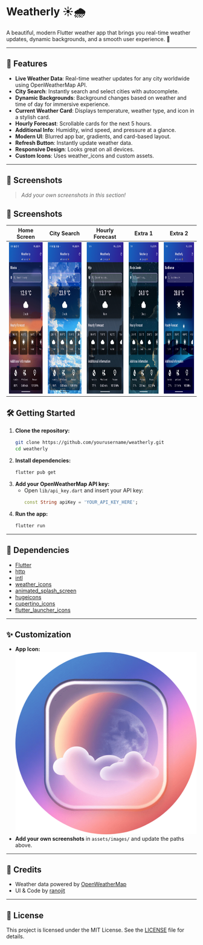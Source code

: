 # Weatherly ☀️🌧️


A beautiful, modern Flutter weather app that brings you real-time weather updates, dynamic backgrounds, and a smooth user experience. 🌈

---

## 🚀 Features

- **Live Weather Data**: Real-time weather updates for any city worldwide using OpenWeatherMap API.
- **City Search**: Instantly search and select cities with autocomplete.
- **Dynamic Backgrounds**: Background changes based on weather and time of day for immersive experience.
- **Current Weather Card**: Displays temperature, weather type, and icon in a stylish card.
- **Hourly Forecast**: Scrollable cards for the next 5 hours.
- **Additional Info**: Humidity, wind speed, and pressure at a glance.
- **Modern UI**: Blurred app bar, gradients, and card-based layout.
- **Refresh Button**: Instantly update weather data.
- **Responsive Design**: Looks great on all devices.
- **Custom Icons**: Uses weather_icons and custom assets.

---

## 📱 Screenshots

> _Add your own screenshots in this section!_
## 📱 Screenshots

| Home Screen | City Search | Hourly Forecast | Extra 1 | Extra 2 |
|-------------|-------------|-----------------|---------|---------|
| <img src="weatherly-img-1.png" alt="Home Screen" width="200" height="400"/> | <img src="weatherly-img-2.png" alt="City Search" width="200" height="400"/> | <img src="weatherly-img-3.png" alt="Hourly Forecast" width="200" height="400"/> | <img src="weatherly-img-4.png" alt="Extra 1" width="200" height="400"/> | <img src="weatherly-img-5.png" alt="Extra 2" width="200" height="400"/> |

## 🛠️ Getting Started

1. **Clone the repository:**
   ```bash
   git clone https://github.com/yourusername/weatherly.git
   cd weatherly
   ```
2. **Install dependencies:**
   ```bash
   flutter pub get
   ```
3. **Add your OpenWeatherMap API key:**
   - Open `lib/api_key.dart` and insert your API key:
     ```dart
     const String apiKey = 'YOUR_API_KEY_HERE';
     ```
4. **Run the app:**
   ```bash
   flutter run
   ```

---

## 🧩 Dependencies
- [Flutter](https://flutter.dev/)
- [http](https://pub.dev/packages/http)
- [intl](https://pub.dev/packages/intl)
- [weather_icons](https://pub.dev/packages/weather_icons)
- [animated_splash_screen](https://pub.dev/packages/animated_splash_screen)
- [hugeicons](https://pub.dev/packages/hugeicons)
- [cupertino_icons](https://pub.dev/packages/cupertino_icons)
- [flutter_launcher_icons](https://pub.dev/packages/flutter_launcher_icons)

---

## ✨ Customization
- **App Icon:** ![App Icon](assets/images/icon3.png)
- **Add your own screenshots** in `assets/images/` and update the paths above.

---

## 🙌 Credits
- Weather data powered by [OpenWeatherMap](https://openweathermap.org/)
- UI & Code by [ranojit](https://github.com/yourusername)

---

## 📄 License

This project is licensed under the MIT License. See the [LICENSE](LICENSE) file for details.
